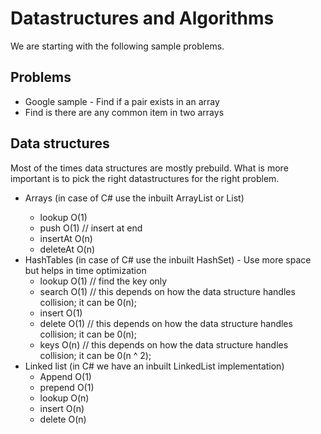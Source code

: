 # Datastructures and Algorithms

We are starting with the following sample problems.

## Problems
- Google sample - Find if a pair exists in an array
- Find is there are any common item in two arrays

## Data structures
Most of the times data structures are mostly prebuild. What is more important is to pick the right datastructures for the right
problem.
- Arrays (in case of C# use the inbuilt ArrayList or List<T>)
  - lookup O(1)
  - push O(1) // insert at end
  - insertAt O(n)
  - deleteAt O(n)
- HashTables (in case of C# use the inbuilt HashSet) - Use more space but helps in time optimization
  - lookup O(1) // find the key only
  - search O(1) // this depends on how the data structure handles collision; it can be 0(n);
  - insert O(1) 
  - delete O(1) // this depends on how the data structure handles collision; it can be 0(n);
  - keys O(n) // this depends on how the data structure handles collision; it can be 0(n ^ 2);
- Linked list (in C# we have an inbuilt LinkedList implementation)
  - Append O(1)
  - prepend O(1)
  - lookup O(n)
  - insert O(n)
  - delete O(n)